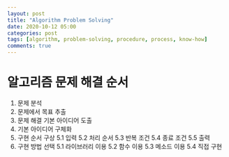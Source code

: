 ```yaml
---
layout: post
title: "Algorithm Problem Solving"
date: 2020-10-12 05:00
categories: post
tags: [algorithm, problem-solving, procedure, process, know-how]
comments: true
---
```


# 알고리즘 문제 해결 순서

1. 문제 분석
2. 문제에서 목표 추출
3. 문제 해결 기본 아이디어 도출
4. 기본 아이디어 구체화
5. 구현 순서 구상
    5.1 입력
    5.2 처리 순서
    5.3 반복 조건
    5.4 종료 조건
    5.5 출력
6. 구현 방법 선택
    5.1 라이브러리 이용
    5.2 함수 이용
    5.3 메소드 이용
    5.4 직접 구현

